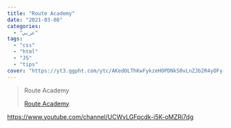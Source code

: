 ```yaml
---
title: "Route Academy"
date: "2021-03-08"
categories:
  - "عربي"
tags:
  - "css"
  - "html"
  - "JS"
  - "tips"
cover: "https://yt3.ggpht.com/ytc/AKedOLThKwFykzeHOPDNkS0vLnZJb2R4yOFy-E8WBEe1xA=s176-c-k-c0x00ffffff-no-rj"
---
```


> Route Academy
>
> [Route Academy ](https://www.youtube.com/channel/UCWvLGFpcdk-i5K-oMZRi7dg)

https://www.youtube.com/channel/UCWvLGFpcdk-i5K-oMZRi7dg
